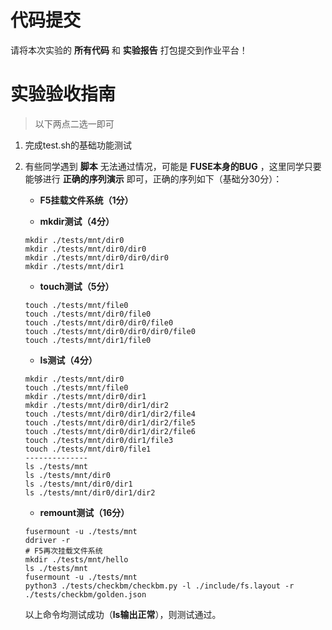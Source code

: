 # 代码提交

请将本次实验的 **所有代码** 和 **实验报告** 打包提交到作业平台！

# 实验验收指南

> 以下两点二选一即可

1. 完成test.sh的基础功能测试
   
2. 有些同学遇到 **脚本** 无法通过情况，可能是 **FUSE本身的BUG** ，这里同学只要能够进行 **正确的序列演示** 即可，正确的序列如下（基础分30分）：

      - **F5挂载文件系统（1分）**

      - **mkdir测试（4分）**

     ```shell
     mkdir ./tests/mnt/dir0
     mkdir ./tests/mnt/dir0/dir0
     mkdir ./tests/mnt/dir0/dir0/dir0
     mkdir ./tests/mnt/dir1
     ```

      - **touch测试（5分）**

     ```shell
     touch ./tests/mnt/file0
     touch ./tests/mnt/dir0/file0
     touch ./tests/mnt/dir0/dir0/file0
     touch ./tests/mnt/dir0/dir0/dir0/file0
     touch ./tests/mnt/dir1/file0
     ```

      - **ls测试（4分）**

     ```shell
     mkdir ./tests/mnt/dir0
     touch ./tests/mnt/file0
     mkdir ./tests/mnt/dir0/dir1
     mkdir ./tests/mnt/dir0/dir1/dir2
     touch ./tests/mnt/dir0/dir1/dir2/file4
     touch ./tests/mnt/dir0/dir1/dir2/file5
     touch ./tests/mnt/dir0/dir1/dir2/file6
     touch ./tests/mnt/dir0/dir1/file3
     touch ./tests/mnt/dir0/file1
     --------------
     ls ./tests/mnt
     ls ./tests/mnt/dir0
     ls ./tests/mnt/dir0/dir1
     ls ./tests/mnt/dir0/dir1/dir2
     ```
   
      - **remount测试（16分）**
      
     ```console
     fusermount -u ./tests/mnt
     ddriver -r
     # F5再次挂载文件系统
     mkdir ./tests/mnt/hello
     ls ./tests/mnt
     fusermount -u ./tests/mnt
     python3 ./tests/checkbm/checkbm.py -l ./include/fs.layout -r ./tests/checkbm/golden.json
     ```
   
   以上命令均测试成功（**ls输出正常**），则测试通过。

